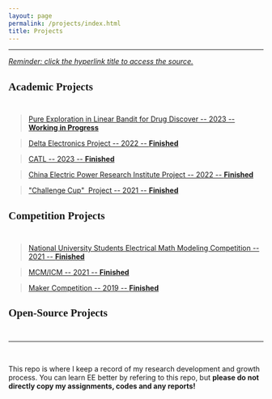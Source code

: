 ```yaml
---
layout: page
permalink: /projects/index.html
title: Projects
---
```

------------------------------------------------------------------

<!--
<style>
html,body {
     width: 100%;
     height: 100%;
     margin: 0;
     padding: 0;
}

body {
    min-width: 1024px;
    min-height: 600px;
    user-select: text; /* Don't select the text while dragging the page with the mouse */
}

#main {
    width: 100%;
    height: 100%;
}
</style>
-->

<!-- ## <font face="Verdana">Projects</font><br/><br/> -->

<!-- ## <small><center>In Editing &#128062;</center><br/></small> -->

*<u>Reminder: click the hyperlink title to access the source.</u>*<br>

## <font face="Verdana">Academic Projects</font><br/><br/>

> [Pure Exploration in Linear Bandit for Drug Discover -- 2023 -- **Working in Progress**]()
<!-- > ### ------------------ -->
<center>
<!--<img src="/images/Projects/xxx.jpg">-->
</center>

> [Delta Electronics Project -- 2022 -- **Finished**]()
<!-- > ### ------------------ -->
<center>
<!--<img src="/images/Projects/xxx.jpg">-->
</center>

>  [CATL -- 2023 -- **Finished**]()
<!-- > ### ------------------ -->
<center>
<!--<img src="/images/Projects/xxx.jpg">-->
</center>

> [China Electric Power Research Institute Project -- 2022 -- **Finished**]()
<!-- > ### ------------------ -->
<center>
<!--<img src="/images/Projects/xxx.jpg">-->
</center>

> ["Challenge Cup" &nbsp;Project -- 2021 -- **Finished**]()
<!-- > ### ------------------ -->
<center>
<!--<img src="/images/Projects/xxx.jpg">-->
</center>

## <font face="Verdana">Competition Projects</font><br/><br/>

> [National University Students Electrical Math Modeling Competition -- 2021 -- **Finished**]()
<!-- > ### ------------------ -->
<center>
<!--<img src="/images/Projects/xxx.jpg">-->
</center>

> [MCM/ICM -- 2021 -- **Finished**]()
<!-- > ### ------------------ -->
<center>
<!--<img src="/images/Projects/xxx.jpg">-->
</center>

> [Maker Competition -- 2019 -- **Finished**]()
<!-- > ### ------------------ -->
<center>
<!--<img src="/images/Projects/xxx.jpg">-->
</center>


## <font face="Verdana">Open-Source Projects</font><br/><br/>

---

<br/>


This repo is where I keep a record of my research development and growth process. You can learn EE better by refering to this repo, but **please do not directly copy my assignments, codes and any reports!**
